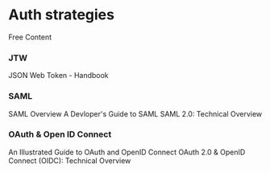 # Auth strategies

<ResourceGroupTitle>Free Content</ResourceGroupTitle>
### JTW
<BadgeLink colorScheme='yellow' badgeText='Read' href='https://auth0.com/resources/ebooks/jwt-handbook'>JSON Web Token - Handbook</BadgeLink>

### SAML
<BadgeLink badgeText='Watch' href='https://www.youtube.com/watch?v=i8wFExDSZv0'>SAML Overview</BadgeLink>
<BadgeLink badgeText='Watch' href='https://www.youtube.com/watch?v=l-6QSEqDJPo'>A Devloper's Guide to SAML</BadgeLink>
<BadgeLink badgeText='Watch' href='https://www.youtube.com/watch?v=SvppXbpv-5k'>SAML 2.0: Technical Overview</BadgeLink>


### OAuth & Open ID Connect
<BadgeLink badgeText='Watch' href='https://www.youtube.com/watch?v=t18YB3xDfXI'>An Illustrated Guide to OAuth and OpenID Connect</BadgeLink>
<BadgeLink badgeText='Watch' href='https://www.youtube.com/watch?v=rTzlF-U9Y6Y'>OAuth 2.0 & OpenID Connect (OIDC): Technical Overview</BadgeLink>
